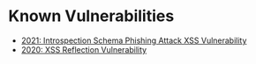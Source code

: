# Known Vulnerabilities

- [2021: Introspection Schema Phishing Attack XSS Vulnerability](docs/security/2021-schema-xss-phishing-attack.md)
- [2020: XSS Reflection Vulnerability](docs/security/2020-xss-template-injection.md)
